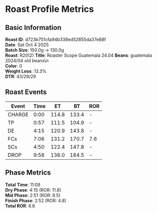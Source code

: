 # Roast Profile Metrics

## Basic Information
**Roast ID**: d723b751cfa94b338ed52855da37e88f  
**Date**: Sat Oct 4 2025  
**Batch Size**: 150.0g → 130.0g  
**Roast**: R20(2)
**Title**: Roaster Scope Guatemala 24.04
**Beans**: guatemala 2024/04 old beans\n  
**Color**: 0  
**Weight Loss**: 13.3%  
**DTR**: 43/29/29  

## Roast Events

| Event | Time | ET | BT | ROR |
|-------|------|----|----|-----|
| CHARGE | 0:00 | 114.8 | 133.4 | - |
| TP | 0:57 | 111.5 | 104.9 | - |
| DE | 4:15 | 120.9 | 143.8 | - |
| FCs | 7:06 | 131.2 | 170.7 | 7.6 |
| SCs | 4:50 | 122.4 | 147.8 | - |
| DROP | 9:58 | 136.0 | 184.5 | - |

## Phase Metrics
**Total Time**: 11:09  
**Dry Phase**: 4:15 (ROR: 11.8)  
**Mid Phase**: 2:51 (ROR: 9.5)  
**Finish Phase**: 2:52 (ROR: 4.8)  
**Total ROR**: 8.8  
